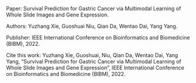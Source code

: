 Paper: Survival Prediction for Gastric Cancer via Multimodal Learning of Whole Slide Images and Gene Expression.

Authors: Yuzhang Xie, Guoshuai Niu, Qian Da, Wentao Dai, Yang Yang.

Publisher: IEEE International Conference on Bioinformatics and Biomedicine (BIBM), 2022.

Cite this work: Yuzhang Xie, Guoshuai, Niu, Qian Da, Wentao Dai, Yang Yang, “Survival Prediction for Gastric Cancer via Multimodal Learning of Whole Slide Images and Gene Expression”, IEEE International Conference on Bioinformatics and Biomedicine (BIBM), 2022.